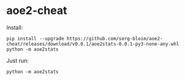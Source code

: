 # aoe2-cheat
Install:
```
pip install --upgrade https://github.com/serg-bloim/aoe2-cheat/releases/download/v0.0.1/aoe2stats-0.0.1-py3-none-any.whl
python -m aoe2stats
```

Just run:
```
python -m aoe2stats
```
